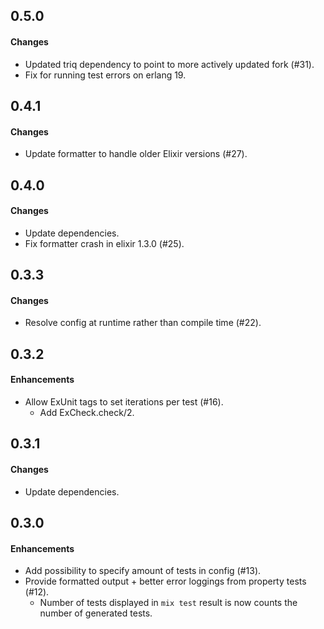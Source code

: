 0.5.0
------
#### Changes
* Updated triq dependency to point to more actively updated fork (#31).
* Fix for running test errors on erlang 19.

0.4.1
------
#### Changes
* Update formatter to handle older Elixir versions (#27).

0.4.0
------
#### Changes
* Update dependencies.
* Fix formatter crash in elixir 1.3.0 (#25).

0.3.3
------
#### Changes
* Resolve config at runtime rather than compile time (#22).

0.3.2
------
#### Enhancements
* Allow ExUnit tags to set iterations per test (#16).
   - Add ExCheck.check/2.

0.3.1
------
#### Changes
* Update dependencies.

0.3.0
------
#### Enhancements
* Add possibility to specify amount of tests in config (#13).
* Provide formatted output + better error loggings from property tests (#12).
   - Number of tests displayed in `mix test` result is now counts the number of generated tests.
